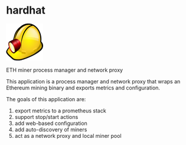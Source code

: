 # hardhat
<img src="assets/speleo-helmet2.svg" width="100" height="100"/>

ETH miner process manager and network proxy

This application is a process manager and network proxy that wraps an Ethereum mining binary and exports metrics and configuration.

The goals of this application are:
1. export metrics to a prometheus stack
1. support stop/start actions
1. add web-based configuration
1. add auto-discovery of miners
1. act as a network proxy and local miner pool
